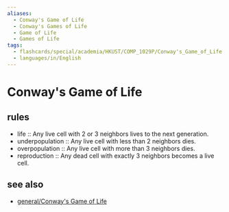 ```yaml
---
aliases:
  - Conway's Game of Life
  - Conway's Games of Life
  - Game of Life
  - Games of Life
tags:
  - flashcards/special/academia/HKUST/COMP_1029P/Conway's_Game_of_Life
  - languages/in/English
---
```


# Conway's Game of Life

## rules

- life :: Any live cell with 2 or 3 neighbors lives to the next generation. <!--SR:!2024-02-21,16,290-->
- underpopulation :: Any live cell with less than 2 neighbors dies. <!--SR:!2024-02-18,13,290-->
- overpopulation :: Any live cell with more than 3 neighbors dies. <!--SR:!2024-02-20,15,290-->
- reproduction :: Any dead cell with exactly 3 neighbors becomes a live cell. <!--SR:!2024-02-22,17,290-->

## see also

- [general/Conway's Game of Life](../../../../general/Conway's%20Game%20of%20Life.md)

